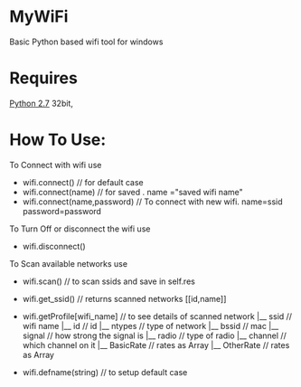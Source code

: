 # MyWiFi
Basic Python based wifi tool for windows

# Requires
[Python 2.7](http://python.org/getit) 32bit,


# How To Use:

To Connect with wifi use
- wifi.connect() // for default case
- wifi.connect(name) // for saved . name ="saved wifi name"
- wifi.connect(name,password) // To connect with new wifi. name=ssid password=password


To Turn Off or disconnect the wifi use
- wifi.disconnect()


To Scan available networks use
- wifi.scan()      // to scan ssids and save in self.res
- wifi.get_ssid()  // returns scanned networks [[id,name]]
- wifi.getProfile[wifi_name] // to see details of scanned network
   |__ ssid      // wifi name
   |__ id        // id
   |__ ntypes    // type of network
   |__ bssid     // mac
   |__ signal    // how strong the signal is
   |__ radio     // type of radio
   |__ channel   // which channel on it
   |__ BasicRate // rates as Array
   |__ OtherRate // rates as Array
  
  
- wifi.defname(string) // to setup default case

